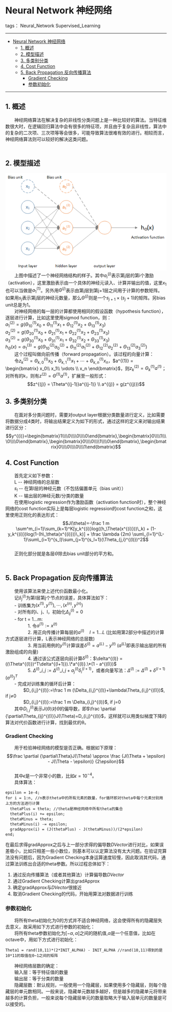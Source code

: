 # Neural Network 神经网络

tags： Neural_Network Supervised_Learning

---
<!-- TOC -->

- [Neural Network 神经网络](#neural-network-神经网络)
    - [1. 概述](#1-概述)
    - [2. 模型描述](#2-模型描述)
    - [3. 多类别分类](#3-多类别分类)
    - [4. Cost Function](#4-cost-function)
    - [5. Back Propagation 反向传播算法](#5-back-propagation-反向传播算法)
        - [Gradient Checking](#gradient-checking)
        - [参数初始化](#参数初始化)

<!-- /TOC -->

---

## 1. 概述  
　　神经网络算法在解决复杂的非线性分类问题上是一种比较好的算法。当特征维数很大时，在逻辑回归算法中会有很多的特征项，并且由于复杂且非线性，算法中的复杂的二次项、三次项等等会很多，可能导致算法很难有效的进行。相较而言，神经网络算法则可以较好的解决这类问题。  
　　
## 2. 模型描述   
![neural_network](../img/neural_network.png)  
　　上图中描述了一个神经网络结构的样子。其中$a_i^{(j)}$表示第j层的第i个激励（activation），这里激励表示由一个具体的神经元读入、计算并输出的值，这里$x_1$也可以当做是$a_1^{(1)}$。另外用$\Theta^{(j)}$表示由第j层到第j+1层之间用于计算的参数矩阵。如果用$s_j$表示第j层的神经元数量，那么$\Theta^{(j)}$则是一个$s_{j+1} \times (s_j + 1)$的矩阵。另bias unit总是为1。  
　　对神经网络的每一层的计算都使用相同的假设函数（hypothesis function），逐层进行计算，比如这里使用sigmod function，则：  
$a_1^{(2)} = g(\Theta_{10}^{(1)}x_0 + \Theta_{11}^{(1)}x_1 + \Theta_{12}^{(1)}x_2 + \Theta_{13}^{(1)}x_3)$  
$a_2^{(2)} = g(\Theta_{20}^{(1)}x_0 + \Theta_{21}^{(1)}x_1 + \Theta_{22}^{(1)}x_2 + \Theta_{23}^{(1)}x_3)$  
$a_3^{(2)} = g(\Theta_{30}^{(1)}x_0 + \Theta_{31}^{(1)}x_1 + \Theta_{32}^{(1)}x_2 + \Theta_{33}^{(1)}x_3)$  
$h_{\Theta}(x) = a_1^{(3)} = g(\Theta_{10}^{(2)}a_0^{(2)} + \Theta_{11}^{(2)}a_1^{(2)} + \Theta_{12}^{(2)}a_2^{(2)} + \Theta_{13}^{(2)}a_3^{(2)})$  
　　这个过程叫做向前传播（forward propagation）。该过程的向量计算：  
　　令$z_k^{(2)} = \Theta_{k,0}^{(1)}x_0 + \Theta_{k,1}^{(1)}x_1 + \cdots + \Theta_{k,n}^{(1)}x_n$，$a^{(1)} = \begin{bmatrix}   
x_0\\ x_1\\ \vdots \\ x_n \end{bmatrix}$，则$z_k^{(2)} = \Theta_k^{(1)} a^{(1)}$；对所有的k，则有$z^{(2)} = \Theta^{(1)}a^{(1)}$，扩展至一般形式：  
$$z^{(j)} = \Theta^{(j-1)}a^{(j-1)} \\  
a^{(j)} = g(z^{(j)})$$  

## 3. 多类别分类  
　　在面对多分类问题时，需要对output layer根据分类数量进行定义，比如需要将数据分成4类时，将输出结果定义为如下的形式，通过这样的定义来对输出结果进行区分：  
$$y^{(i)}=\begin{bmatrix}1\\\\0\\\\0\\\\0\end{bmatrix},\begin{bmatrix}0\\\\1\\\\0\\\\0\end{bmatrix},\begin{bmatrix}0\\\\0\\\\1\\\\0\end{bmatrix},\begin{bmatrix}0\\\\0\\\\0\\\\1\end{bmatrix}$$  

## 4. Cost Function  
　　首先定义如下参数：  
　　L -- 神经网络的总层数  
　　$s_l$ -- 在第l层的神经元数（不包括偏置单元（bias unit））  
　　K -- 输出层的神经元数/分类的数量  
　　在使用logistic regression作为激励函数（activation function时），整个神经网络的cost function实际上是每层logistic regression的cost function之和，这里使用正则化的表达形式：  
$$J(\theta)=-\frac 1 m \sum^m_{i=1}\sum_{k=1}^K[y_k^{(i)}log((h_\Theta(x^{(i)}))\_k) + (1-y_k^{(i)})log(1-(h\_\theta(x^{(i)}))\_k)] + \frac \lambda {2m} \sum\_{l=1}^{L-1}\sum\_{i=1}^{s_l}\sum_{j=1}^{s_l+1}(\Theta_{j,i}^{(l)})^2$$  
　　正则化部分就是各层$\Theta$除去bias unit部分的平方和。  
　　
## 5. Back Propagation 反向传播算法  
　　使用该算法来使上述代价函数最小化。  
　　记$\delta_j^{(l)}$为第l层第j个节点的误差，具体算法如下：  
　　- 训练集为${(x^{(1)}, y^{(1)}), \cdots, (x^{(n)}, y^{(n)})}$  
　　- 对所有的i、j、l，初始化$\Delta_{ij}^{(l)} = 0$  
　　- for t = 1...m:  
　　　　　1. 令$a^{(1)} := x^{(t)}$  
　　　　　2. 用正向传播计算每层的$a^{(l)} \quad l=1...L$ (比如用第2部分中描述的计算方式逐层进行计算，L表示神经网络的总层数)  
　　　　　3. 用当前用例的$y^{(t)}$计算误差$\delta^{(l)} = a^{(L)} - y^{(t)}$ ($a^{(L)}$即表示输出层的所有激励组成的向量)  
　　　　　4. 通过该公式逐层向前计算$\delta^{(l)}$：$\delta^{(l)} = ((\Theta^{(l)})^T\delta^{(l+1)}).\*a^{(l)}.\*(1 - a^{(l)})$  
　　　　　5. $\Delta^{(l)}\_{i,j}:=\Delta^{(l)}\_{i,j} + a_j^{(l)}\delta_i^{(l+1)}$，或者向量写法：$\Delta^{(l)}:=\Delta^{(l)} + \delta^{(l+1)}(a^{(l)})^T$  
　　- 完成对训练集的循环后计算：  
　　　　$D_{i,j}^{(l)}:=\frac 1 m (\Delta_{i,j}^{(l)}+\lambda\Theta_{i,j}^{(l)})$, if j$\neq$0  
　　　　$D_{i,j}^{(l)}:=\frac 1 m \Delta_{i,j}^{(l)}$, if j=0  
　　其中$D_{i,j}^{(l)}$表示$J(\Theta)$对$\Theta$的偏导数，即$\frac \partial {\partial\Theta_{ij}^{(l)}}J(\Theta)=D_{i,j}^{(l)}$，这样就可以用类似梯度下降的算法对代价函数进行计算，找到最优的θ。  

### Gradient Checking  
　　用于检验神经网络的模型是否正确。根据如下原理：  
$$\frac \partial {\partial\Theta}J(\Theta) \approx \frac {J(\Theta + \epsilon) - J(\Theta - \epsilon)} {2\epsilon}$$  
　　其中$\epsilon$是一个非常小的数，比如$\epsilon = 10^{-4}$。  
　　具体算法：  
```
epsilon = 1e-4;
for i = 1:n, //n表示theta中的所有元素的数量，for循环即对theta中每个元素分别用上方的方法进行计算
  thetaPlus = theta; //theta是神经网络中所有theta的集合
  thetaPlus(i) += epsilon;
  thetaMinus = theta;
  thetaMinus(i) -= epsilon;
  gradApprox(i) = (J(thetaPlus) - J(thetaMinus))/(2*epsilon)
end;
```
在最后求得gradApprox之后与上一部分求得的偏导数$DVector$进行对比，如果误差极小，比如只相差一些小数位，则基本可以认定算法没有太大问题。在验证完算法没有问题后，因为Gradient Checking本身运算速度较慢，因此取消其代码，通过算法训练出合适的theta参数。所以过程总体如下：  
1. 通过反向传播算法（或者其他算法）计算偏导数$DVector$  
2. 通过Gradient Checking计算出gradApprox  
3. 确定gradApprox与$DVector$很接近  
4. 取消Gradient Checking的代码，开始用算法对数据进行训练  

### 参数初始化  
　　将所有theta初始化为0的方式并不适合神经网络，这会使得所有的隐藏层失去意义，故采用如下方式进行参数的初始化：  
　　将所有theta参数初始化为$[-\alpha, \alpha]$之间的随机值,$\alpha$是一个任意值，比如在octave中，用如下方式进行初始化：  
```
Theta1 = rand(10,11)*(2*INIT_ALPHA) - INIT_ALPHA //rand(10,11)得到的是10*11的取值在0~1之间的矩阵
```
　　神经网络层数的确定：  
　　输入层：等于特征值的数量  
　　输出层：等于分类的数量  
　　隐藏层数：默认规则，一般使用一个隐藏层，如果使用多个隐藏层，则每个隐藏层的单元数相同。一般来说，隐藏单元数越多越好，但是越多的隐藏单元将带来越多的计算负担，一般来说每个隐藏层单元的数量取略大于输入层单元的数量是可以接受的。  